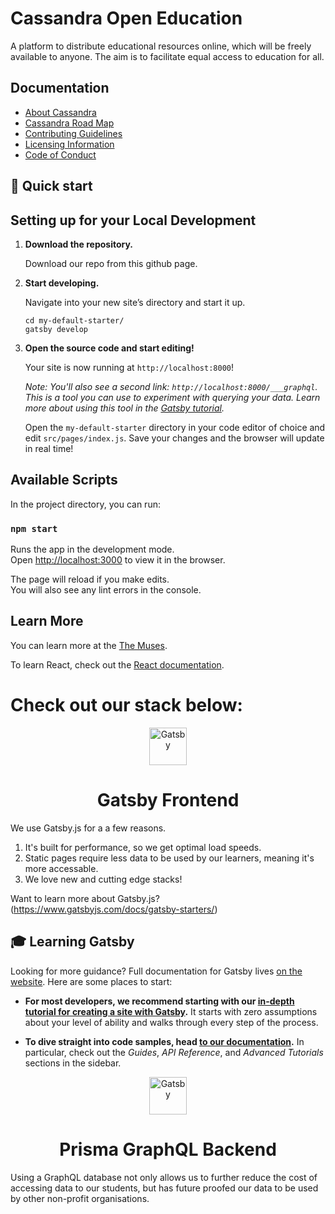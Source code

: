# Cassandra Open Education

A platform to distribute educational resources online, which will be freely available to anyone. The aim is to facilitate equal access to education for all.

## Documentation

* [About Cassandra](https://the-muses.gitbook.io/cassandra/untitled/cassandra-open-education)
* [Cassandra Road Map](https://the-muses.gitbook.io/cassandra/untitled/cassandra-road-map)
* [Contributing Guidelines](https://the-muses.gitbook.io/cassandra/untitled/contribution-guidlines)
* [Licensing Information](https://the-muses.gitbook.io/cassandra/untitled/licensing-information)
* [Code of Conduct](https://)



## 🚀 Quick start

## Setting up for your Local Development

1.  **Download the repository.**

    Download our repo from this github page.

1.  **Start developing.**

    Navigate into your new site’s directory and start it up.

    ```shell
    cd my-default-starter/
    gatsby develop
    ```

1.  **Open the source code and start editing!**

    Your site is now running at `http://localhost:8000`!

    _Note: You'll also see a second link: _`http://localhost:8000/___graphql`_. This is a tool you can use to experiment with querying your data. Learn more about using this tool in the [Gatsby tutorial](https://www.gatsbyjs.com/tutorial/part-five/#introducing-graphiql)._

    Open the `my-default-starter` directory in your code editor of choice and edit `src/pages/index.js`. Save your changes and the browser will update in real time!



## Available Scripts

In the project directory, you can run:

### `npm start`

Runs the app in the development mode.  
Open [http://localhost:3000](http://localhost:3000) to view it in the browser.

The page will reload if you make edits.  
You will also see any lint errors in the console.

## Learn More

You can learn more at the [The Muses](https://the-muses.org).

To learn React, check out the [React documentation](https://reactjs.org/).

# Check out our stack below:

<p align="center">
  <a href="https://www.gatsbyjs.com">
    <img alt="Gatsby" src="https://www.gatsbyjs.com/Gatsby-Monogram.svg" width="60" />
  </a>
</p>
<h1 align="center">
  Gatsby Frontend
</h1>

We use Gatsby.js for a a few reasons. 
1. It's built for performance, so we get optimal load speeds.
2. Static pages require less data to be used by our learners, meaning it's more accessable.
3. We love new and cutting edge stacks!

Want to learn more about Gatsby.js? 
(https://www.gatsbyjs.com/docs/gatsby-starters/)

## 🎓 Learning Gatsby

Looking for more guidance? Full documentation for Gatsby lives [on the website](https://www.gatsbyjs.com/). Here are some places to start:

- **For most developers, we recommend starting with our [in-depth tutorial for creating a site with Gatsby](https://www.gatsbyjs.com/tutorial/).** It starts with zero assumptions about your level of ability and walks through every step of the process.

- **To dive straight into code samples, head [to our documentation](https://www.gatsbyjs.com/docs/).** In particular, check out the _Guides_, _API Reference_, and _Advanced Tutorials_ sections in the sidebar.

<p align="center">
  <a href="https://www.prisma.io/">
    <img alt="Gatsby" src="https://i0.wp.com/blog.knoldus.com/wp-content/uploads/2019/06/graphql.png?fit=600%2C600&ssl=1" width="60" />
  </a>
</p>
<h1 align="center">
  Prisma GraphQL Backend
</h1>

Using a GraphQL database not only allows us to further reduce the cost of accessing data to our students, but has future proofed our data to be used by other non-profit organisations.